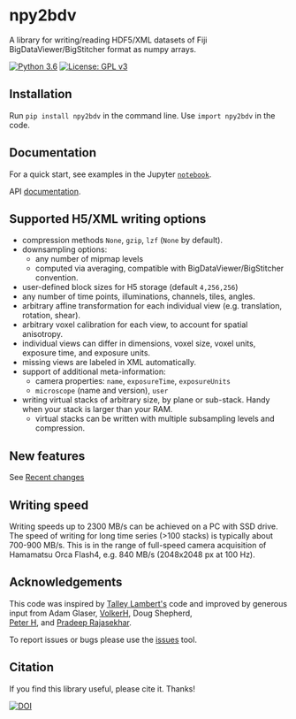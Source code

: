 # npy2bdv
 A library for writing/reading HDF5/XML datasets of 
 Fiji BigDataViewer/BigStitcher format as numpy arrays. 
 
[![Python 3.6](https://img.shields.io/badge/python-3.6-blue.svg)](https://www.python.org/downloads/release/python-360/)
[![License: GPL v3](https://img.shields.io/badge/License-GPLv3-blue.svg)](https://www.gnu.org/licenses/gpl-3.0)
 
 ## Installation
 Run `pip install npy2bdv` in the command line. Use `import npy2bdv` in the code.
 
 ## Documentation
For a quick start, see examples in the Jupyter 
[`notebook`](/docs/examples/examples_h5writing.ipynb).

API [documentation](https://nvladimus.github.io/npy2bdv/).

 ## Supported H5/XML writing options
 * compression methods `None`, `gzip`, `lzf` (`None` by default).
 * downsampling options: 
    - any number of mipmap levels
    - computed via averaging, compatible with BigDataViewer/BigStitcher convention.
 * user-defined block sizes for H5 storage (default `4,256,256`)
 * any number of time points, illuminations, channels, tiles, angles.
 * arbitrary affine transformation for each individual view (e.g. translation, rotation, shear).
 * arbitrary voxel calibration for each view, to account for spatial anisotropy.
 * individual views can differ in dimensions, voxel size, voxel units, exposure time, and exposure units.
 * missing views are labeled in XML automatically.
 * support of additional meta-information:
    - camera properties: `name`, `exposureTime`, `exposureUnits`
    - `microscope` (name and version), `user`
 * writing virtual stacks of arbitrary size, by plane or sub-stack. Handy when your stack is larger than your RAM.
    - virtual stacks can be written with multiple subsampling levels and compression.
    
 ## New features
 See [Recent changes](CHANGELOG.md)
 
 ## Writing speed
Writing speeds up to 2300 MB/s can be achieved on a PC with SSD drive. 
The speed of writing for long time series (>100 stacks) is typically about 700-900 MB/s. 
This is in the range of full-speed camera acquisition 
of Hamamatsu Orca Flash4, e.g. 840 MB/s (2048x2048 px at 100 Hz).

 ## Acknowledgements
 This code was inspired by [Talley Lambert's](https://github.com/tlambert03/imarispy) code 
 and improved by generous input from Adam Glaser, [VolkerH](https://github.com/VolkerH), Doug Shepherd,  
 [Peter H](https://github.com/abred), and [Pradeep Rajasekhar](https://github.com/pr4deepr).
 
 To report issues or bugs please use the [issues](https://github.com/nvladimus/npy2bdv/issues) tool.
 
 ## Citation
 If you find this library useful, please cite it. Thanks!
 
 [![DOI](https://zenodo.org/badge/203410946.svg)](https://zenodo.org/badge/latestdoi/203410946)
